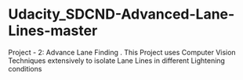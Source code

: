 # Udacity_SDCND-Advanced-Lane-Lines-master
 Project - 2: Advance Lane Finding . This Project uses Computer Vision Techniques extensively to isolate Lane Lines in different Lightening conditions

